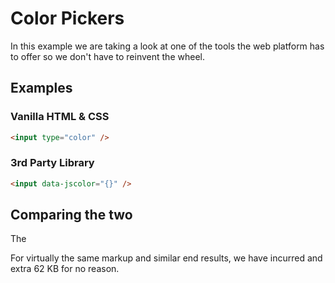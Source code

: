 # Color Pickers

In this example we are taking a look at one of the tools the web platform has to offer so we don't have to reinvent the wheel.

## Examples

### Vanilla HTML & CSS

```html
<input type="color" />
```

### 3rd Party Library

```html
<input data-jscolor="{}" />
```

## Comparing the two

The

For virtually the same markup and similar end results, we have incurred and extra 62 KB for no reason.
